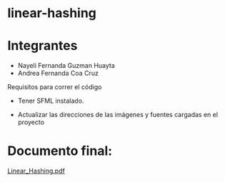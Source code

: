 # linear-hashing

# Integrantes

- Nayeli Fernanda Guzman Huayta
- Andrea Fernanda Coa Cruz

Requisitos para correr el código

- Tener SFML instalado.

- Actualizar las direcciones de las imágenes y fuentes cargadas en el proyecto


# Documento final:

[Linear_Hashing.pdf](https://github.com/user-attachments/files/16278791/Linear_Hashing.2.pdf)
